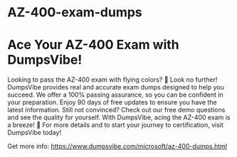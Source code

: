 # AZ-400-exam-dumps
# Ace Your AZ-400 Exam with DumpsVibe!
Looking to pass the AZ-400 exam with flying colors? 🌟 Look no further! DumpsVibe provides real and accurate exam dumps designed to help you succeed. We offer a 100% passing assurance, so you can be confident in your preparation. Enjoy 90 days of free updates to ensure you have the latest information. Still not convinced? Check out our free demo questions and see the quality for yourself. With DumpsVibe, acing the AZ-400 exam is a breeze! 🚀
For more details and to start your journey to certification, visit DumpsVibe today!

Get more info: https://www.dumpsvibe.com/microsoft/az-400-dumps.html
